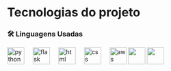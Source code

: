<h1>
    Tecnologias do projeto
</h1>

<h3 align="left">🛠 Linguagens Usadas</h3>

<div align="left">
  <img src="https://www.svgrepo.com/show/452091/python.svg" height="40" alt="python logo"  />
  <img width="12" />
  <img src="https://www.svgrepo.com/show/508915/flask.svg" height="40" alt="flask logo"  />
  <img width="12" />
  <img src="https://www.svgrepo.com/show/452228/html-5.svg" height="40" alt="html logo"  />
  <img width="12" />
  <img src="https://www.svgrepo.com/show/452185/css-3.svg" height="40" alt="css logo"  />
  <img width="12" />
  <img src="https://cdn.jsdelivr.net/gh/devicons/devicon/icons/amazonwebservices/amazonwebservices-line-wordmark.svg" height="40" alt="aws logo"  />
  <img src="https://www.svgrepo.com/show/353498/bootstrap.svg" height="40"/>
  <img src="https://www.svgrepo.com/show/353925/javascript.svg" height="40"/>
</div>

